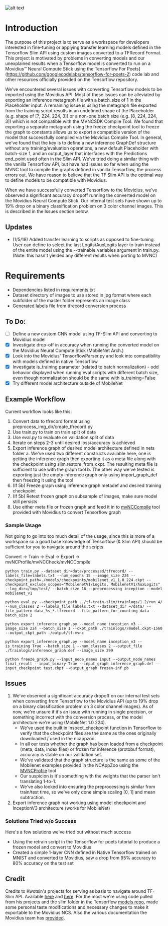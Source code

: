 ![alt text](https://www.sewp.nasa.gov/images/ch_logos/ch_54/ch_54.png "Technica")

# Introduction

The purpose of this project is to serve as a workspace for developers interested in fine-tuning or applying transfer learning models defined in the Tensorflow Slim API using custom images converted to a TFRecord Format. This project is motivated by problems in converting models and our unexplained results when a Tensorflow model is converted to run on a Movidius™ Neural Compute Stick using the Tensorflow For Poets](https://github.com/googlecodelabs/tensorflow-for-poets-2) code lab and other resources officially provided on the Tensorflow repository.

We've encountered several issues with converting Tensorflow models to be imported using the Movidius API. Most of these issues can be alleviated by exporting an inference metagraph file with a batch_size of 1 in the Placeholder input. A remaining issue is using the metagraph file exported from the training script results in an undefined shape of the Placeholder (e.g. shape of [?, 224, 224, 3]) or a non-one batch size (e.g. [8, 224, 224, 3]) which is not compatible with the MVNCSDK Compile Tool. We found that exporting a separate metagraph using the freeze checkpoint tool to freeze the graph to constants allows us to export a compatible version of the model that successfully compiled via the Movidius Compile Tool. In general, we've found that the key is to define a new inference GraphDef structure without any training/evaluation operations, a new default Placeholder with batch-size 1, and an output_layer that interfaces with the Predictions end_point used often in the Slim API. We've tried doing a similar thing with the vanilla Tensorflow API, but have had issues so far when using the MVNC tool to compile the graphs defined in vanilla Tensorflow, the process errors out. We have reason to believe that the TF Slim API is the optimal way to define models to be compatible with Movidius.

When we have successfully converted Tensorflow to the Movidius, we’ve observed a significant accuracy dropoff running the converted model on the Movidius Neural Compute Stick. Our internal test sets have shown up to 19% drop on a binary classification problem on 3 color channel images. This is described in the Issues section below.


## Updates
+ (1/5/18) Added transfer learning to scripts as opposed to fine-tuning. User can define to select the last Logits/AuxLogits layer to train instead of the entire model using the --trainable_variables argument in train.py. (Note: this hasn't yielded any different results when porting to MVNC)

# Requirements
+ Dependencies listed in requirements.txt
+ Dataset directory of images to use stored in jpg format where each subfolder of the master folder represents an image class
+ Generated labels file from tfrecord conversion process

## To Do:
- [ ] Define a new custom CNN model using TF-Slim API and converting to Movidius model
- [X] Investigate drop-off in accuracy when running the converted model on the Movidius Neural Compute Stick (MobileNet Arch.)
- [X] Look into the Movidius' TensorflowParser.py and look into compatibility with models defined in native Tensorflow
- [X] Investigate is_training parameter (related to batch normalization) - odd behavior displayed when running eval scripts with different batch size, even though normalization should be the same with is_training=False
- [X] Try different model architecture outside of MobileNet

## Example Workflow

Current workflow looks like this:
1. Convert data to tfrecord format using preprocess_img_dir/create_tfrecord.py
2. Use train.py to train on train split of data
3. Use eval.py to evaluate on validation split of data
4. Iterate on steps 2-3 until desired loss/accuracy is achieved
5. Export inference graph of desired model architecture defined in nets folder
	a. We've used two different constructs available here, one is getting the inference graph then exporting it as a meta file along with the checkpoint using slim.restore_from_ckpt. The resulting meta file is sufficient to use with the graph tool
	b. The other way we've tested is exporting just the empty inference graph only using import_graph_def then freezing it using the tool
6. (If 5b) Freeze graph using inference graph metadef and desired training checkpoint
7. (If 5b) Retest frozen graph on subsample of images, make sure model still persists
8. Use either meta file or frozen graph and feed it in to [mvNCCompile](https://github.com/movidius/ncsdk/blob/master/docs/tools/compile.md) tool provided with Movidius to convert Tensorflow graph

### Sample Usage
Not going to go into too much detail of the usage, since this is more of a workspace so a good base knowledge of Tensorflow (& Slim API) should be sufficient for you to navigate around the scripts.

Convert -> Train -> Eval -> Export -> mvNCProfile/mvNCCheck/mvNCCompile


```
python train.py --dataset_dir=data/processed/tfrecord/ --labels_file=labels.txt --num_epochs 15 --image_size 224 --checkpoint_path=./models/checkpoints/mobilenet_v1_1.0_224.ckpt --checkpoint_exclude_scopes="MobilenetV1/Logits, MobilenetV1/AuxLogits" --log_dir=/tmp/test/ --batch_size 16 --preprocessing inception --model mobilenet_v1
```
```
python eval.py --checkpoint_path ../tf-train-slim/trainlogs/1.2/run_4/ --num_classes 2 --labels_file labels.txt --dataset_dir ~/data/ --file_pattern data_%s_*.tfrecord --file_pattern_for_counting data --batch_size 2
```
```
python export_inference_graph.py --model_name inception_v3 --image_size 224 --batch_size 1 --ckpt_path ./trainlogs//model.ckpt-1560 --output_ckpt_path ./output/tf-mvnc
```
```
python export_inference_graph.py --model_name inception_v3 --is_training True --batch_size 1 --num_classes 2 --output_file ./trainlogs/inference_graph.def --image_size 299
```
```
python freeze_graph.py --input_node_names input --output_node_names final_result --input_binary True --input_graph inference_graph.def --input_checkpoint test.ckpt --output_graph frozen-inf.pb
```


## Issues
1. We've observed a significant accuracy dropoff on our internal test sets when converting from Tensorflow to the Movidius API (up to 19% drop on a binary classification problem on 3 color channel images). As of now, we're unsure if it's an issue with running in single precision, or something incorrect with the conversion process, or the model architecture we're using (MobileNet 1.0 224).
	+ We've used the built in inspect_checkpoint function in Tensorflow to verify that the checkpoint files are the same as the ones originally downloaded / used in the ncappzoo.
	+ In all our tests whether the graph has been loaded from a checkpoint (meta, data, index files) or frozen for inference (protobuf format), accuracy is stable on our validation set.
	+ We've validated that the graph structure is the same as some of the Mobilenet examples provided in the NCAppZoo using the [MVNCProfile](https://github.com/movidius/ncsdk/blob/master/docs/tools/profile.md) tool
	+ Our suspicion is it's something with the weights that the parser isn't translating 1-to-1.
	+ We've also looked into ensuring the preprocessing is similar from train/test time, so we've only done simple scaling [0, 1] and mean subtraction.
2. Export inference graph not working using model checkpoint and InceptionV3 architecture (works for MobileNet)

### Solutions Tried w/o Success
Here's a few solutions we've tried out without much success
+ Using the retrain script in the Tensorflow for poets tutorial to produce a frozen model and convert to Movidius
+ Created a simple 1-layer CNN defined in Native Tensorflow trained on MNIST and converted to Movidius, saw a drop from 95% accuracy to 80% accuracy on the test set


## Credit
Credits to Kwotsin's projects for serving as basis to navigate around TF-Slim API. Available [here](https://github.com/kwotsin/create_tfrecords) and [here](https://github.com/kwotsin/transfer_learning_tutorial). For the most we're using code pulled from his projects and the slim folder in the Tensorflow [models repo](https://github.com/tensorflow/models/), made some personal taste modifications and necessary changes to make it exportable to the Movidius NCS. Also the various documentation the Movidius team has [provided](https://github.com/movidius/ncsdk).
